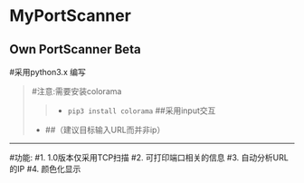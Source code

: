 # MyPortScanner
Own PortScanner Beta
---
#采用python3.x 编写
> #注意:需要安装colorama
>>- `pip3 install colorama`
##采用input交互
>- ##（建议目标输入URL而并非ip）
---
#功能:
#1. 1.0版本仅采用TCP扫描
#2. 可打印端口相关的信息
#3. 自动分析URL的IP
#4. 颜色化显示
